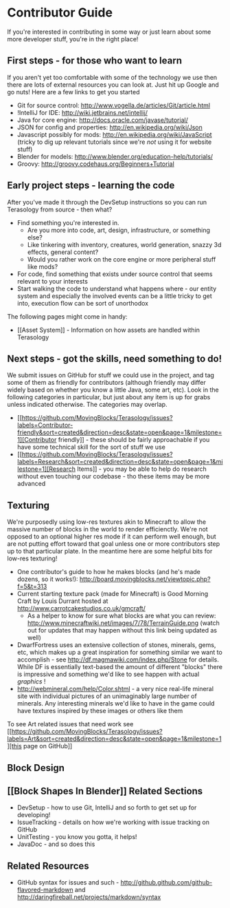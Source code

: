 Contributor Guide
=================
If you're interested in contributing in some way or just learn about some more developer stuff, you're in the right place!

First steps - for those who want to learn
-----------------------------------------

If you aren't yet too comfortable with some of the technology we use then there are lots of external resources you can look at. Just hit up Google and go nuts! Here are a few links to get you started

   * Git for source control: http://www.vogella.de/articles/Git/article.html
   * !IntelliJ for IDE: http://wiki.jetbrains.net/intellij/
   * Java for core engine: http://docs.oracle.com/javase/tutorial/
   * JSON for config and properties: http://en.wikipedia.org/wiki/Json
   * Javascript possibly for mods: http://en.wikipedia.org/wiki/JavaScript (tricky to dig up relevant tutorials since we're _not_ using it for website stuff)
   * Blender for models: http://www.blender.org/education-help/tutorials/
   * Groovy: http://groovy.codehaus.org/Beginners+Tutorial

Early project steps - learning the code
---------------------------------------

After you've made it through the DevSetup instructions so you can run Terasology from source - then what?

   * Find something you're interested in. 
      * Are you more into code, art, design, infrastructure, or something else?
      * Like tinkering with inventory, creatures, world generation, snazzy 3d effects, general content?
      * Would you rather work on the core engine or more peripheral stuff like mods?
   * For code, find something that exists under source control that seems relevant to your interests
   * Start walking the code to understand what happens where - our entity system and especially the involved events can be a little tricky to get into, execution flow can be sort of unorthodox

The following pages might come in handy:

* [[Asset System]] - Information on how assets are handled within Terasology

Next steps - got the skills, need something to do!
--------------------------------------------------

We submit issues on GitHub for stuff we could use in the project, and tag some of them as friendly for contributors (although friendly may differ widely based on whether you know a little Java, some art, etc). Look in the following categories in particular, but just about any item is up for grabs unless indicated otherwise. The categories may overlap.

   * [[https://github.com/MovingBlocks/Terasology/issues?labels=Contributor-friendly&sort=created&direction=desc&state=open&page=1&milestone=1][Contributor friendly]] - these should be fairly approachable if you have some technical skill for the sort of stuff we use
   * [[https://github.com/MovingBlocks/Terasology/issues?labels=Research&sort=created&direction=desc&state=open&page=1&milestone=1][Research Items]] - you may be able to help do research without even touching our codebase - tho these items may be more advanced

Texturing
---------

We're purposedly using low-res textures akin to Minecraft to allow the massive number of blocks in the world to render efficienctly. We're not opposed to an optional higher res mode if it can perform well enough, but are not putting effort toward that goal unless one or more contributors step up to that particular plate. In the meantime here are some helpful bits for low-res texturing!

   * One contributor's guide to how he makes blocks (and he's made dozens, so it works!): http://board.movingblocks.net/viewtopic.php?f=5&t=313
   * Current starting texture pack (made for Minecraft) is Good Morning Craft by Louis Durrant hosted at http://www.carrotcakestudios.co.uk/gmcraft/ 
      * As a helper to know for sure what blocks are what you can review: <a href="http://www.minecraftwiki.net/images/7/78/TerrainGuide.png">http://www.minecraftwiki.net/images/7/78/TerrainGuide.png</a> (watch out for updates that may happen without this link being updated as well)
   * DwarfFortress uses an extensive collection of stones, minerals, gems, etc, which makes up a great inspiration for something similar we want to accomplish - see http://df.magmawiki.com/index.php/Stone for details. While DF is essentially text-based the amount of different "blocks" there is impressive and something we'd like to see happen with actual _graphics_ !
   * http://webmineral.com/help/Color.shtml - a very nice real-life mineral site with individual pictures of an unimaginably large number of minerals. Any interesting minerals we'd like to have in the game could have textures inspired by these images or others like them

To see Art related issues that need work see [[https://github.com/MovingBlocks/Terasology/issues?labels=Art&sort=created&direction=desc&state=open&page=1&milestone=1][this page on GitHub]]

Block Design
------------

[[Block Shapes In Blender]]
Related Sections
----------------

   * DevSetup - how to use Git, IntelliJ and so forth to get set up for developing!
   * IssueTracking - details on how we're working with issue tracking on GitHub
   * UnitTesting - you know you gotta, it helps!
   * JavaDoc - and so does this

Related Resources
-----------------

   * GitHub syntax for issues and such - http://github.github.com/github-flavored-markdown and http://daringfireball.net/projects/markdown/syntax
